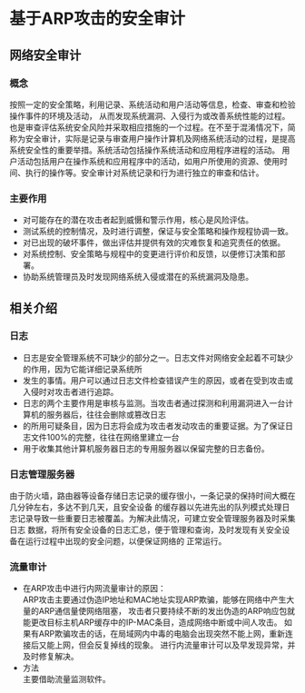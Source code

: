 # 基于ARP攻击的安全审计
## 网络安全审计
### 概念
按照一定的安全策略，利用记录、系统活动和用户活动等信息，检查、审查和检验操作事件的环境及活动，
从而发现系统漏洞、入侵行为或改善系统性能的过程。也是审查评估系统安全风险并采取相应措施的一个过程。在不至于混淆情况下，简称为安全审计，实际是记录与审查用户操作计算机及网络系统活动的过程，是提高系统安全性的重要举措。系统活动包括操作系统活动和应用程序进程的活动。
用户活动包括用户在操作系统和应用程序中的活动，如用户所使用的资源、使用时间、执行的操作等。安全审计对系统记录和行为进行独立的审查和估计。
### 主要作用
* 对可能存在的潜在攻击者起到威慑和警示作用，核心是风险评估。
* 测试系统的控制情况，及时进行调整，保证与安全策略和操作规程协调一致。
* 对已出现的破坏事件，做出评估并提供有效的灾难恢复和追究责任的依据。
* 对系统控制、安全策略与规程中的变更进行评价和反馈，以便修订决策和部署。
* 协助系统管理员及时发现网络系统入侵或潜在的系统漏洞及隐患。

## 相关介绍
### 日志
* 日志是安全管理系统不可缺少的部分之一。日志文件对网络安全起着不可缺少的作用，因为它能详细记录系统所
* 发生的事情。用户可以通过日志文件检查错误产生的原因，或者在受到攻击或入侵时对攻击者进行追踪。
* 日志的两个主要作用是审核与监测。当攻击者通过探测和利用漏洞进入一台计算机的服务器后，往往会删除或篡改日志
* 的所用可疑条目，因为日志将会成为攻击者发动攻击的重要证据。为了保证日志文件100%的完整，往往在网络里建立一台
* 用于收集其他计算机服务器日志的专用服务器以保留完整的日志备份。

### 日志管理服务器  
由于防火墙，路由器等设备存储日志记录的缓存很小，一条记录的保持时间大概在几分钟左右，多达不到几天，且安全设备
的缓存器以先进先出的队列模式处理日志记录导致一些重要日志被覆盖。为解决此情况，可建立安全管理服务器及时采集日志
数据，将所有安全设备的日志汇总，便于管理和查询，及时发现有关安全设备在运行过程中出现的安全问题，以便保证网络的
正常运行。
### 流量审计
* 在ARP攻击中进行内网流量审计的原因：  
ARP攻击主要通过伪造IP地址和MAC地址实现ARP欺骗，能够在网络中产生大量的ARP通信量使网络阻塞，
攻击者只要持续不断的发出伪造的ARP响应包就能更改目标主机ARP缓存中的IP-MAC条目，造成网络中断或中间人攻击。
如果有ARP欺骗攻击的话，在局域网内中毒的电脑会出现突然不能上网，重新连接后又能上网，但会反复掉线的现象。
进行内流量审计可以及早发现异常，并及时修复解决。
* 方法  
主要借助流量监测软件。













